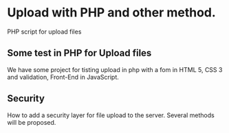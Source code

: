 # Upload with PHP and other method.

PHP script for upload files

## Some test in PHP for Upload files

We have some project for tisting upload in php with a fom in HTML 5, CSS 3 and validation, Front-End in JavaScript.

## Security

How to add a security layer for file upload to the server.
Several methods will be proposed.

